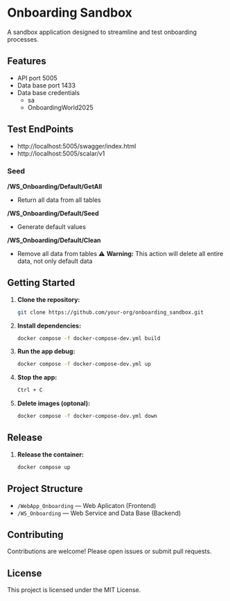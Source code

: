 # Onboarding Sandbox

A sandbox application designed to streamline and test onboarding processes.

## Features
- API port 5005
- Data base port 1433
- Data base credentials
    - sa
    - OnboardingWorld2025

## Test EndPoints
- http://localhost:5005/swagger/index.html
- http://localhost:5005/scalar/v1

### Seed
**/WS_Onboarding/Default/GetAll**

- Return all data from all tables

**/WS_Onboarding/Default/Seed**

- Generate default values

**/WS_Onboarding/Default/Clean**

- Remove all data from tables
⚠️ **Warning:** This action will delete all entire data, not only default data

## Getting Started

1. **Clone the repository:**
    ```bash
    git clone https://github.com/your-org/onboarding_sandbox.git
    ```
2. **Install dependencies:**
    ```bash
    docker compose -f docker-compose-dev.yml build
    ```
3. **Run the app debug:**
    ```bash
    docker compose -f docker-compose-dev.yml up
    ```
4. **Stop the app:**
    ```bash
    Ctrl + C
    ```
5. **Delete images (optonal):**
    ```bash
    docker compose -f docker-compose-dev.yml down
    ```

## Release
1. **Release the container:**
    ```bash
    docker compose up
    ```

## Project Structure

- `/WebApp_Onboarding` — Web Aplicaton (Frontend)
- `/WS_Onboarding` — Web Service and Data Base (Backend)

## Contributing

Contributions are welcome! Please open issues or submit pull requests.

## License

This project is licensed under the MIT License.